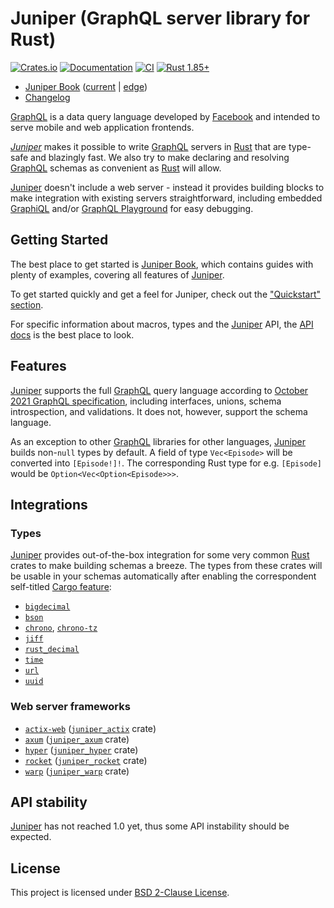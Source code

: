 Juniper (GraphQL server library for Rust)
=========================================

[![Crates.io](https://img.shields.io/crates/v/juniper.svg?maxAge=2592000)](https://crates.io/crates/juniper)
[![Documentation](https://docs.rs/juniper/badge.svg)](https://docs.rs/juniper)
[![CI](https://github.com/graphql-rust/juniper/actions/workflows/ci.yml/badge.svg?branch=master "CI")](https://github.com/graphql-rust/juniper/actions?query=workflow%3ACI+branch%3Amaster)
[![Rust 1.85+](https://img.shields.io/badge/rustc-1.85+-lightgray.svg "Rust 1.85+")](https://blog.rust-lang.org/2025/02/20/Rust-1.85.0.html)

- [Juniper Book] ([current][Juniper Book] | [edge][Juniper Book edge])
- [Changelog](https://github.com/graphql-rust/juniper/blob/juniper-v0.16.1/juniper/CHANGELOG.md)


[GraphQL] is a data query language developed by [Facebook] and intended to serve mobile and web application frontends.

*[Juniper]* makes it possible to write [GraphQL] servers in [Rust] that are type-safe and blazingly fast. We also try to make declaring and resolving [GraphQL] schemas as convenient as [Rust] will allow.

[Juniper] doesn't include a web server - instead it provides building blocks to make integration with existing servers straightforward, including embedded [GraphiQL] and/or [GraphQL Playground] for easy debugging.




## Getting Started

The best place to get started is [Juniper Book], which contains guides with plenty of examples, covering all features of [Juniper].

To get started quickly and get a feel for Juniper, check out the ["Quickstart" section][1].

For specific information about macros, types and the [Juniper] API, the [API docs][Juniper] is the best place to look.




## Features

[Juniper] supports the full [GraphQL] query language according to [October 2021 GraphQL specification](https://spec.graphql.org/October2021), including interfaces, unions, schema introspection, and validations. It does not, however, support the schema language.

As an exception to other [GraphQL] libraries for other languages, [Juniper] builds non-`null` types by default. A field of type `Vec<Episode>` will be converted into `[Episode!]!`. The corresponding Rust type for e.g. `[Episode]` would be `Option<Vec<Option<Episode>>>`.




## Integrations


### Types

[Juniper] provides out-of-the-box integration for some very common [Rust] crates to make building schemas a breeze. The types from these crates will be usable in your schemas automatically after enabling the correspondent self-titled [Cargo feature]:
- [`bigdecimal`]
- [`bson`]
- [`chrono`], [`chrono-tz`]
- [`jiff`]
- [`rust_decimal`]
- [`time`]
- [`url`]
- [`uuid`]


### Web server frameworks

- [`actix-web`] ([`juniper_actix`] crate)
- [`axum`] ([`juniper_axum`] crate)
- [`hyper`] ([`juniper_hyper`] crate)
- [`rocket`] ([`juniper_rocket`] crate)
- [`warp`] ([`juniper_warp`] crate)




## API stability

[Juniper] has not reached 1.0 yet, thus some API instability should be expected.




## License

This project is licensed under [BSD 2-Clause License](https://github.com/graphql-rust/juniper/blob/juniper-v0.16.1/juniper/LICENSE).




[`actix-web`]: https://docs.rs/actix-web
[`axum`]: https://docs.rs/axum
[`bigdecimal`]: https://docs.rs/bigdecimal
[`bson`]: https://docs.rs/bson
[`chrono`]: https://docs.rs/chrono
[`chrono-tz`]: https://docs.rs/chrono-tz
[`jiff`]: https://docs.rs/jiff
[`juniper_actix`]: https://docs.rs/juniper_actix
[`juniper_axum`]: https://docs.rs/juniper_axum
[`juniper_hyper`]: https://docs.rs/juniper_hyper
[`juniper_rocket`]: https://docs.rs/juniper_rocket
[`juniper_warp`]: https://docs.rs/juniper_warp
[`hyper`]: https://docs.rs/hyper
[`rocket`]: https://docs.rs/rocket
[`rust_decimal`]: https://docs.rs/rust_decimal
[`time`]: https://docs.rs/time
[`url`]: https://docs.rs/url
[`uuid`]: https://docs.rs/uuid
[`warp`]: https://docs.rs/warp
[Cargo feature]: https://doc.rust-lang.org/cargo/reference/features.html
[Facebook]: https://facebook.com
[GraphiQL]: https://github.com/graphql/graphiql
[GraphQL]: http://graphql.org
[GraphQL Playground]: https://github.com/graphql/graphql-playground
[Juniper]: https://docs.rs/juniper
[Juniper Book]: https://graphql-rust.github.io/juniper
[Juniper Book edge]: https://graphql-rust.github.io/juniper/master
[Rust]: https://www.rust-lang.org

[1]: https://graphql-rust.github.io/juniper/quickstart.html
